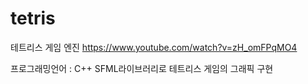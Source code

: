 # tetris

테트리스 게임 엔진
https://www.youtube.com/watch?v=zH_omFPqMO4 

프로그래밍언어 : C++
SFML라이브러리로 테트리스 게임의 그래픽 구현
